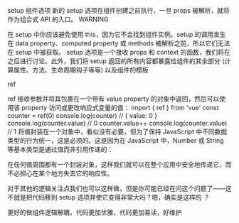 setup 组件选项
新的 setup 选项在组件创建之前执行，一旦 props 被解析，就将作为组合式 API 的入口。
WARNING

在 setup 中你应该避免使用 this，因为它不会找到组件实例。setup 的调用发生在 data property、computed property 或 methods 被解析之前，所以它们无法在 setup 中被获取。
setup 选项是一个接收 props 和 context 的函数，我们将在之后进行讨论。此外，我们将 setup 返回的所有内容都暴露给组件的其余部分 (计算属性、方法、生命周期钩子等等) 以及组件的模板

ref

ref 接收参数并将其包裹在一个带有 value property 的对象中返回，然后可以使用该 property 访问或更改响应式变量的值：
import { ref } from 'vue'
const counter = ref(0)
console.log(counter) // { value: 0 }
console.log(counter.value) // 0
counter.value++
console.log(counter.value) // 1
将值封装在一个对象中，看似没有必要，但为了保持 JavaScript 中不同数据类型的行为统一，这是必须的。这是因为在 JavaScript 中，Number 或 String 等基本类型是通过值而非引用传递的：

在任何值周围都有一个封装对象，这样我们就可以在整个应用中安全地传递它，而不必担心在某个地方失去它的响应性。


对于其他的逻辑关注点我们也可以这样做，但是你可能已经在问这个问题了——这不就是把代码移到 setup 选项并使它变得非常大吗？嗯，确实是这样的
？

更好的做组件逻辑解耦，代码更加优雅，代码更加易读，好维护
